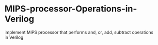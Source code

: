 # MIPS-processor-Operations-in-Verilog
implement MIPS processor that performs and, or, add, subtract operations in Verilog 
